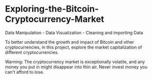 # Exploring-the-Bitcoin-Cryptocurrency-Market
Data Manipulation - Data Visualization - Cleaning and importing Data


To better understand the growth and impact of Bitcoin and other cryptocurrencies, in this project, explore the market capitalization of different cryptocurrencies.

Warning: The cryptocurrency market is exceptionally volatile, and any money you put in might disappear into thin air. Never invest money you can't afford to lose.
